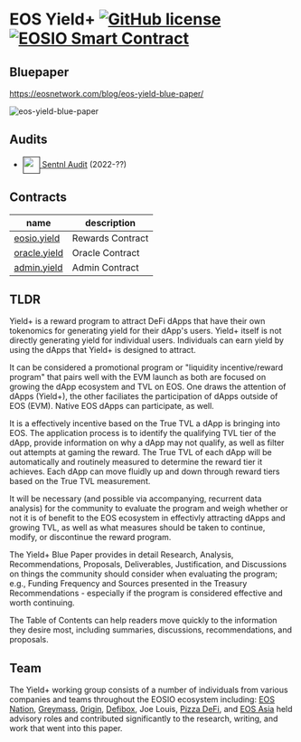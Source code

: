 
# EOS Yield+ [![GitHub license](https://img.shields.io/badge/license-MIT-blue.svg)](https://github.com/facebook/react/blob/main/LICENSE) [![EOSIO Smart Contract](https://github.com/eos-nation/eosio.yield-contracts/actions/workflows/tests.yml/badge.svg)](https://github.com/EOS-Nation/eosio.yield-contracts/actions/workflows/tests.yml)

## Bluepaper

https://eosnetwork.com/blog/eos-yield-blue-paper/

![eos-yield-blue-paper](https://user-images.githubusercontent.com/550895/172065039-e1bbb0e7-5c9c-400b-9a40-e3da18d686e0.png)

## Audits

- <a href=""><span style="vertical-align:middle"><img height=30px src="https://user-images.githubusercontent.com/550895/132641907-6425e632-1b1b-4015-9b84-b7f26a25ec58.png" /></span> Sentnl Audit</a> (2022-??)

## Contracts

| name  | description |
|-------|-------------|
| [eosio.yield](https://bloks.io/account/d.e.yield) | Rewards Contract |
| [oracle.yield](https://bloks.io/account/d.o.yield) | Oracle Contract |
| [admin.yield](https://bloks.io/account/d.a.yield) | Admin Contract |

## TLDR

Yield+ is a reward program to attract DeFi dApps that have their own tokenomics for generating yield for their dApp's users. Yield+ itself is not directly generating yield for individual users. Individuals can earn yield by using the dApps that Yield+ is designed to attract.

It can be considered a promotional program or "liquidity incentive/reward program" that pairs well with the EVM launch as both are focused on growing the dApp ecosystem and TVL on EOS. One draws the attention of dApps (Yield+), the other faciliates the participation of dApps outside of EOS (EVM). Native EOS dApps can participate, as well.

It is a effectively incentive based on the True TVL a dApp is bringing into EOS. The application process is to identify the qualifying TVL tier of the dApp, provide information on why a dApp may not qualify, as well as filter out attempts at gaming the reward. The True TVL of each dApp will be automatically and routinely measured to determine the reward tier it achieves. Each dApp can move fluidly up and down through reward tiers based on the True TVL measurement.

It will be necessary (and possible via accompanying, recurrent data analysis) for the community to evaluate the program and weigh whether or not it is of benefit to the EOS ecosystem in effectivly attracting dApps and growing TVL, as well as what measures should be taken to continue, modify, or discontinue the reward program.

The Yield+ Blue Paper provides in detail Research, Analysis, Recommendations, Proposals, Deliverables, Justification, and Discussions on things the community should consider when evaluating the program; e.g., Funding Frequency and Sources presented in the Treasury Recommendations - especially if the program is considered effective and worth continuing.

The Table of Contents can help readers move quickly to the information they desire most, including summaries, discussions, recommendations, and proposals.

## Team

The Yield+ working group consists of a number of individuals from various companies and teams throughout the EOSIO ecosystem including: [EOS Nation](https://eosnation.io), [Greymass](https://greymass.com), [0rigin](https://0rigin.one), [Defibox](https://eos.defibox.io), Joe Louis, [Pizza DeFi](https://pizza.finance), and [EOS Asia](https://www.eosasia.one/) held advisory roles and contributed significantly to the research, writing, and work that went into this paper.
